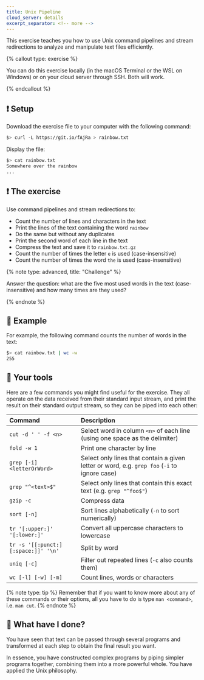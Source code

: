 ```yaml
---
title: Unix Pipeline
cloud_server: details
excerpt_separator: <!-- more -->
---
```


This exercise teaches you how to use Unix command pipelines and stream redirections to analyze and manipulate text files efficiently.

{% callout type: exercise %}

You can do this exercise locally (in the macOS Terminal or the WSL on Windows)
or on your cloud server through SSH. Both will work.

{% endcallout %}

<!-- more -->

## :exclamation: Setup

Download the exercise file to your computer with the following command:

```bash
$> curl -L https://git.io/fAjRa > rainbow.txt
```

Display the file:

```bash
$> cat rainbow.txt
Somewhere over the rainbow
...
```

## :exclamation: The exercise

Use command pipelines and stream redirections to:

- Count the number of lines and characters in the text
- Print the lines of the text containing the word `rainbow`
- Do the same but without any duplicates
- Print the second word of each line in the text
- Compress the text and save it to `rainbow.txt.gz`
- Count the number of times the letter `e` is used (case-insensitive)
- Count the number of times the word `the` is used (case-insensitive)

{% note type: advanced, title: "Challenge" %}

Answer the question: what are the five most used words in the text
(case-insensitive) and how many times are they used?

{% endnote %}

## :gem: Example

For example, the following command counts the number of words in the text:

```bash
$> cat rainbow.txt | wc -w
255
```

## :gem: Your tools

Here are a few commands you might find useful for the exercise. They all operate
on the data received from their standard input stream, and print the result on
their standard output stream, so they can be piped into each other:

| Command                             | Description                                                                                  |
| :---------------------------------- | :------------------------------------------------------------------------------------------- |
| `cut -d ' ' -f <n>`                 | Select word in column `<n>` of each line (using one space as the delimiter)                  |
| `fold -w 1`                         | Print one character by line                                                                  |
| `grep [-i] <letterOrWord>`          | Select only lines that contain a given letter or word, e.g. `grep foo` (`-i` to ignore case) |
| `grep "^<text>$"`                   | Select only lines that contain this exact text (e.g. `grep "^foo$"`)                         |
| `gzip -c`                           | Compress data                                                                                |
| `sort [-n]`                         | Sort lines alphabetically (`-n` to sort numerically)                                         |
| `tr '[:upper:]' '[:lower:]'`        | Convert all uppercase characters to lowercase                                                |
| `tr -s '[[:punct:][:space:]]' '\n'` | Split by word                                                                                |
| `uniq [-c]`                         | Filter out repeated lines (`-c` also counts them)                                            |
| `wc [-l] [-w] [-m]`                 | Count lines, words or characters                                                             |

{% note type: tip %}
Remember that if you want to know more about any of these commands or
their options, all you have to do is type `man <command>`, i.e. `man cut`.
{% endnote %}

## :checkered_flag: What have I done?

You have seen that text can be passed through several programs and transformed
at each step to obtain the final result you want.

In essence, you have constructed complex programs by piping simpler programs
together, combining them into a more powerful whole. You have applied the Unix
philosophy.

